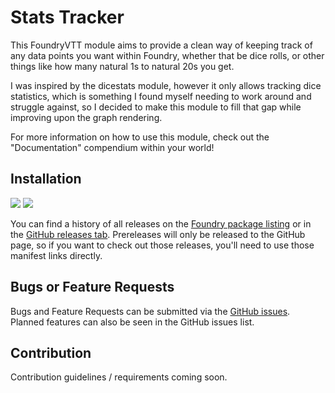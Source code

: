 # Stats Tracker
This FoundryVTT module aims to provide a clean way of keeping track of any data
points you want within Foundry, whether that be dice rolls, or other things like
how many natural 1s to natural 20s you get.

I was inspired by the dicestats module, however it only allows tracking dice
statistics, which is something I found myself needing to work around and struggle
against, so I decided to make this module to fill that gap while improving upon
the graph rendering.

For more information on how to use this module, check out the "Documentation"
compendium within your world!

## Installation
<img aria-hidden="true" src="https://img.shields.io/github/v/release/Oliver-Akins/Foundry-Stat-Tracker?sort=semver&style=flat-square&label=Latest%20Stable%20Release&color=%23070">
<img aria-hidden="true" src="https://img.shields.io/github/v/release/Oliver-Akins/Foundry-Stat-Tracker?include_prereleases&sort=semver&style=flat-square&color=%23800&label=Latest Prerelease">

You can find a history of all releases on the [Foundry package listing](https://foundryvtt.com/packages/stat-tracker)
or in the [GitHub releases tab](https://github.com/Oliver-Akins/Foundry-Stat-Tracker/releases).
Prereleases will only be released to the GitHub page, so if you want to check
out those releases, you'll need to use those manifest links directly.

## Bugs or Feature Requests
Bugs and Feature Requests can be submitted via the [GitHub issues](https://github.com/Oliver-Akins/Foundry-Stat-Tracker/issues/new/choose).
Planned features can also be seen in the GitHub issues list.

## Contribution
Contribution guidelines / requirements coming soon.
